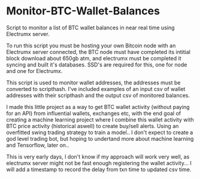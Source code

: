 # Monitor-BTC-Wallet-Balances
Script to monitor a list of BTC wallet balances in near real time using Electrumx server. 

To run this script you must be hosting your own Bitcoin node with an Electrumx server connected, the BTC node must have completed its intitial block download about 650gb atm, and electrumx must be completed it syncing and built it's databases.
SSD's are required for this, one for node and one for Electrumx. 

This script is used to monitor wallet addresses, the addresses must be converted to scripthash. 
I've included examples of an input csv of wallet addresses with their scripthash and the output csv of monitored balances.

I made this little project as a way to get BTC wallet activity (without paying for an API) from influential wallets, exchanges etc, with the end goal of creating a machine learning project where I combine this wallet activity with BTC price activity (historical aswell) to create buy/sell alerts. 
Using an overfitted swing trading strategy to train a model.. I don't expect to create a god level trading bot, but hoping to undertand more about machine learning and Tensorflow, later on..

This is very early days, I don't know if my approach will work very well, as electrumx server might not be fast enough registering the wallet activity... I will add a timestamp to record the delay from txn time to updated csv time.

